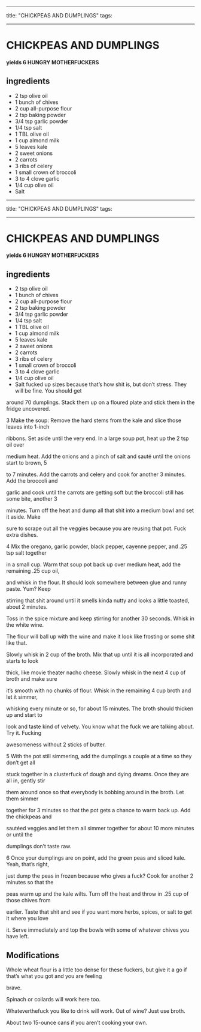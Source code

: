 
---
title: "CHICKPEAS AND DUMPLINGS"
tags:

---
# CHICKPEAS AND DUMPLINGS



#### yields  6 HUNGRY MOTHERFUCKERS


## ingredients
* 2 tsp olive oil 
* 1 bunch of chives 
* 2 cup all-purpose flour 
* 2 tsp baking powder 
* 3/4 tsp garlic powder 
* 1/4 tsp salt 
* 1 TBL olive oil 
* 1 cup almond milk 
* 5 leaves kale 
* 2 sweet onions 
* 2 carrots 
* 3 ribs of celery 
* 1 small crown of broccoli 
* 3 to 4 clove garlic 
* 1/4 cup olive oil 
* Salt 
---
title: "CHICKPEAS AND DUMPLINGS"
tags:

---
# CHICKPEAS AND DUMPLINGS



#### yields  6 HUNGRY MOTHERFUCKERS


## ingredients
* 2 tsp olive oil 
* 1 bunch of chives 
* 2 cup all-purpose flour 
* 2 tsp baking powder 
* 3/4 tsp garlic powder 
* 1/4 tsp salt 
* 1 TBL olive oil 
* 1 cup almond milk 
* 5 leaves kale 
* 2 sweet onions 
* 2 carrots 
* 3 ribs of celery 
* 1 small crown of broccoli 
* 3 to 4 clove garlic 
* 1/4 cup olive oil 
* Salt fucked up sizes because that’s how shit is, but don’t stress. They will be fine. You should get

around 70 dumplings. Stack them up on a floured plate and stick them in the fridge uncovered.

3 Make the soup: Remove the hard stems from the kale and slice those leaves into 1-inch

ribbons. Set aside until the very end. In a large soup pot, heat up the 2 tsp oil over

medium heat. Add the onions and a pinch of salt and sauté until the onions start to brown, 5

to 7 minutes. Add the carrots and celery and cook for another 3 minutes. Add the broccoli and

garlic and cook until the carrots are getting soft but the broccoli still has some bite, another 3

minutes. Turn off the heat and dump all that shit into a medium bowl and set it aside. Make

sure to scrape out all the veggies because you are reusing that pot. Fuck extra dishes.

4 Mix the oregano, garlic powder, black pepper, cayenne pepper, and .25 tsp salt together

in a small cup. Warm that soup pot back up over medium heat, add the remaining .25 cup oil,

and whisk in the flour. It should look somewhere between glue and runny paste. Yum? Keep

stirring that shit around until it smells kinda nutty and looks a little toasted, about 2 minutes.

Toss in the spice mixture and keep stirring for another 30 seconds. Whisk in the white wine.

The flour will ball up with the wine and make it look like frosting or some shit like that.

Slowly whisk in 2 cup of the broth. Mix that up until it is all incorporated and starts to look

thick, like movie theater nacho cheese. Slowly whisk in the next 4 cup of broth and make sure

it’s smooth with no chunks of flour. Whisk in the remaining 4 cup broth and let it simmer,

whisking every minute or so, for about 15 minutes. The broth should thicken up and start to

look and taste kind of velvety. You know what the fuck we are talking about. Try it. Fucking

awesomeness without 2 sticks of butter.

5 With the pot still simmering, add the dumplings a couple at a time so they don’t get all

stuck together in a clusterfuck of dough and dying dreams. Once they are all in, gently stir

them around once so that everybody is bobbing around in the broth. Let them simmer

together for 3 minutes so that the pot gets a chance to warm back up. Add the chickpeas and

sautéed veggies and let them all simmer together for about 10 more minutes or until the

dumplings don’t taste raw.

6 Once your dumplings are on point, add the green peas and sliced kale. Yeah, that’s right,

just dump the peas in frozen because who gives a fuck? Cook for another 2 minutes so that the

peas warm up and the kale wilts. Turn off the heat and throw in .25 cup of those chives from

earlier. Taste that shit and see if you want more herbs, spices, or salt to get it where you love

it. Serve immediately and top the bowls with some of whatever chives you have left.



## Modifications
Whole wheat flour is a little too dense for these fuckers, but give it a go if that’s what you got and you are feeling

brave.

 Spinach or collards will work here too.

 Whateverthefuck you like to drink will work. Out of wine? Just use broth.

 About two 15-ounce cans if you aren’t cooking your own.




